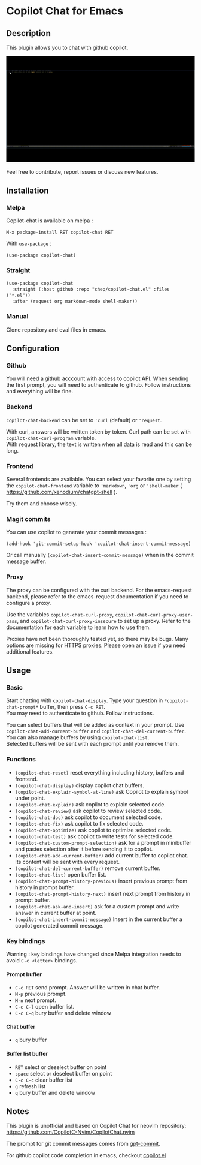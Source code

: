 # Copilot Chat for Emacs
## Description
This plugin allows you to chat with github copilot.

![copilot-chat demo](chat.gif?raw=true "copilot-chat demo")

Feel free to contribute, report issues or discuss new features.

## Installation
### Melpa
Copilot-chat is available on melpa :
```
M-x package-install RET copilot-chat RET
```
With `use-package` :
``` emacs-lisp
(use-package copilot-chat)
```

### Straight
``` emacs-lisp
(use-package copilot-chat
  :straight (:host github :repo "chep/copilot-chat.el" :files ("*.el"))
  :after (request org markdown-mode shell-maker))
```

### Manual
Clone repository and eval files in emacs.

## Configuration
### Github
You will need a github acccount with access to copilot API. When sending the first prompt, you will need to authenticate to github. Follow instructions and everything will be fine.

### Backend
`copilot-chat-backend` can be set to `'curl` (default) or `'request`.

With curl, answers will be written token by token. Curl path can be set with `copilot-chat-curl-program` variable.  
With request library, the text is written when all data is read and this can be long.

### Frontend
Several frontends are available. You can select your favorite one by setting the `copilot-chat-frontend` variable to `'markdown`, `'org` or `'shell-maker` ( https://github.com/xenodium/chatgpt-shell ).

Try them and choose wisely.

### Magit commits
You can use copilot to generate your commit messages :
``` emacs-lisp
(add-hook 'git-commit-setup-hook 'copilot-chat-insert-commit-message)
```

Or call manually `(copilot-chat-insert-commit-message)` when in the commit message buffer.

### Proxy
The proxy can be configured with the curl backend. For the emacs-request backend, please refer to the emacs-request documentation if you need to configure a proxy.

Use the variables `copilot-chat-curl-proxy`, `copilot-chat-curl-proxy-user-pass`, and `copilot-chat-curl-proxy-insecure` to set up a proxy. Refer to the documentation for each variable to learn how to use them.

Proxies have not been thoroughly tested yet, so there may be bugs. Many options are missing for HTTPS proxies. Please open an issue if you need additional features.

## Usage
### Basic
Start chatting with `copilot-chat-display`. Type your question in `*copilot-chat-prompt*` buffer, then press `C-c RET`.  
You may need to authenticate to github. Follow instructions.

You can select buffers that will be added as context in your prompt. Use `copilot-chat-add-current-buffer` and `copilot-chat-del-current-buffer`. You can also manage buffers by using `copilot-chat-list`.  
Selected buffers will be sent with each prompt until you remove them.


### Functions
- `(copilot-chat-reset)` reset everything including history, buffers and frontend.
- `(copilot-chat-display)` display copilot chat buffers.
- `(copilot-chat-explain-symbol-at-line)` ask Copilot to explain symbol under point.
- `(copilot-chat-explain)` ask copilot to explain selected code.
- `(copilot-chat-review)` ask copilot to review selected code.
- `(copilot-chat-doc)` ask copilot to document selected code.
- `(copilot-chat-fix)` ask copilot to fix selected code.
- `(copilot-chat-optimize)` ask copilot to optimize selected code.
- `(copilot-chat-test)` ask copilot to write tests for selected code.
- `(copilot-chat-custom-prompt-selection)` ask for a prompt in minibuffer and pastes selection after it before sending it to copilot.
- `(copilot-chat-add-current-buffer)` add current buffer to copilot chat. Its content will be sent with every request.
- `(copilot-chat-del-current-buffer)` remove current buffer.
- `(copilot-chat-list)` open buffer list.
- `(copilot-chat-prompt-history-previous)` insert previous prompt from history in prompt buffer.
- `(copilot-chat-prompt-history-next)` insert next prompt from history in prompt buffer.
- `(copilot-chat-ask-and-insert)` ask for a custom prompt and write answer in current buffer at point.
- `(copilot-chat-insert-commit-message)` Insert in the current buffer a copilot generated commit message.

### Key bindings
Warning : key bindings have changed since Melpa integration needs to avoid `C-c <letter>` bindings.


#### Prompt buffer
- `C-c RET` send prompt. Answer will be written in chat buffer.
- `M-p` previous prompt.
- `M-n` next prompt.
- `C-c C-l` open buffer list.
- `C-c C-q` bury buffer and delete window

#### Chat buffer
- `q` bury buffer

#### Buffer list buffer
- `RET` select or deselect buffer on point
- `space` select or deselect buffer on point
- `C-c C-c` clear buffer list
- `g` refresh list
- `q` bury buffer and delete window


## Notes
This plugin is unofficial and based on Copilot Chat for neovim repository: https://github.com/CopilotC-Nvim/CopilotChat.nvim

The prompt for git commit messages comes from [gpt-commit](https://github.com/ywkim/gpt-commit).

For github copilot code completion in emacs, checkout [copilot.el](https://github.com/copilot-emacs/copilot.el)
